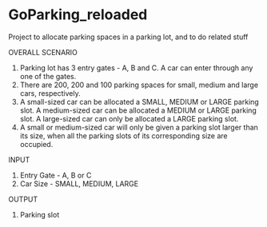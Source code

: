 # GoParking_reloaded
Project to allocate parking spaces in a parking lot, and to do related stuff

OVERALL SCENARIO
1. Parking lot has 3 entry gates - A, B and C. A car can enter through any one of the gates.
2. There are 200, 200 and 100 parking spaces for small, medium and large cars, respectively.
3. A small-sized car can be allocated a SMALL, MEDIUM or LARGE parking slot. A medium-sized car can be allocated a MEDIUM or LARGE parking    slot. A large-sized car can only be allocated a LARGE parking slot.
4. A small or medium-sized car will only be given a parking slot larger than its size, when all the parking slots of its corresponding        size are occupied.


INPUT
1. Entry Gate - A, B or C
2. Car Size - SMALL, MEDIUM, LARGE

OUTPUT
1. Parking slot

